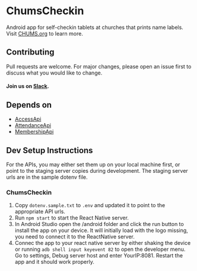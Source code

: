 # ChumsCheckin
Android app for self-checkin tablets at churches that prints name labels.  Visit <a href="https://chums.org/">CHUMS.org</a> to learn more.

## Contributing
Pull requests are welcome. For major changes, please open an issue first to discuss what you would like to change.
#### Join us on [Slack](https://join.slack.com/t/livechurchsolutions/shared_invite/zt-i88etpo5-ZZhYsQwQLVclW12DKtVflg).

## Depends on
* [AccessApi](https://github.com/LiveChurchSolutions/AccessApi)
* [AttendanceApi](https://github.com/LiveChurchSolutions/AttendanceApi)
* [MembershipApi](https://github.com/LiveChurchSolutions/MembershipApi)

## Dev Setup Instructions
For the APIs, you may either set them up on your local machine first, or point to the staging server copies during development.  The staging server urls are in the sample dotenv file.

### ChumsCheckin
1. Copy `dotenv.sample.txt` to `.env` and updated it to point to the appropriate API urls. 
2. Run `npm start` to start the React Native server.
3. In Android Studio open the /android folder and click the run button to install the app on your device.  It will initially load with the logo missing, you need to connect it to the ReactNative server.
4. Connec the app to your react native server by either shaking the device or running `adb shell input keyevent 82` to open the developer menu. Go to settings, Debug server host and enter YourIP:8081.  Restart the app and it should work properly.
